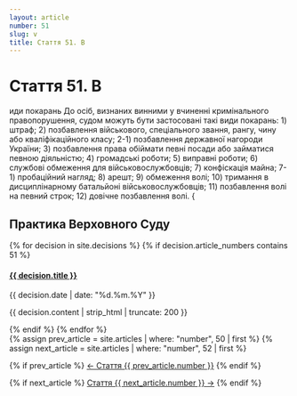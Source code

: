 ```yaml
---
layout: article
number: 51
slug: v
title: Стаття 51. В
---
```


# Стаття 51. В

иди покарань До осіб, визнаних винними у вчиненні кримінального правопорушення, судом можуть бути застосовані такі види покарань: 1) штраф; 2) позбавлення військового, спеціального звання, рангу, чину або кваліфікаційного класу; 2-1) позбавлення державної нагороди України; 3) позбавлення права обіймати певні посади або займатися певною діяльністю; 4) громадські роботи; 5) виправні роботи; 6) службові обмеження для військовослужбовців; 7) конфіскація майна; 7-1) пробаційний нагляд; 8) арешт; 9) обмеження волі; 10) тримання в дисциплінарному батальйоні військовослужбовців; 11) позбавлення волі на певний строк; 12) довічне позбавлення волі. {

## Практика Верховного Суду

<div class="decisions-container">
{% for decision in site.decisions %}
  {% if decision.article_numbers contains 51 %}
    <div class="decision-item">
      <h4><a href="{{ decision.url }}">{{ decision.title }}</a></h4>
      <p class="decision-date">{{ decision.date | date: "%d.%m.%Y" }}</p>
      <p class="decision-excerpt">{{ decision.content | strip_html | truncate: 200 }}</p>
    </div>
  {% endif %}
{% endfor %}
</div>

<div class="article-navigation">
  {% assign prev_article = site.articles | where: "number", 50 | first %}
  {% assign next_article = site.articles | where: "number", 52 | first %}
  
  {% if prev_article %}
    <a href="{{ prev_article.url }}" class="prev-article">← Стаття {{ prev_article.number }}</a>
  {% endif %}
  
  {% if next_article %}
    <a href="{{ next_article.url }}" class="next-article">Стаття {{ next_article.number }} →</a>
  {% endif %}
</div>

